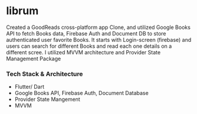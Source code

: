 # librum

Created a GoodReads cross-platform app Clone, and utilized Google Books API to fetch Books data, Firebase Auth and Document DB to store authenticated user favorite Books.
It starts with Login-screen (firebase) and users can search for different Books and read each one details on a different scree.
I utilized MVVM architecture and Provider State Management Package

### Tech Stack & Architecture
- Flutter/ Dart
- Google Books API, Firebase Auth, Document Database
- Provider State Mangement
- MVVM
